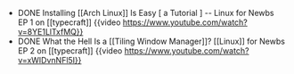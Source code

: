 - DONE Installing [[Arch Linux]] Is Easy [ a Tutorial ] -- Linux for Newbs EP 1 on [[typecraft]]
  {{video https://www.youtube.com/watch?v=8YE1LlTxfMQ}}
- DONE What the Hell Is a [[Tiling Window Manager]]? [[Linux]] for Newbs EP 2 on [[typecraft]]
  {{video https://www.youtube.com/watch?v=xWIDvnNFl5I}}